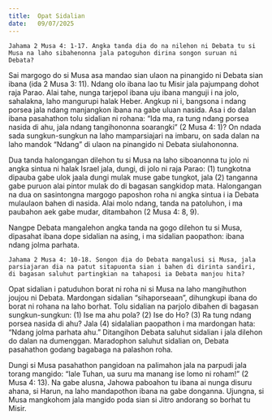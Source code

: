 ```yaml
---
title:  Opat Sidalian
date:   09/07/2025
---
```


`Jahama 2 Musa 4: 1-17. Angka tanda dia do na nilehon ni Debata tu si Musa na laho sibahenonna jala patoguhon dirina songon suruan ni Debata?`

Sai margogo do si Musa asa mandao sian ulaon na pinangido ni Debata sian ibana (ida 2 Musa 3: 11). Ndang olo ibana lao tu Misir jala pajumpang dohot raja Parao. Alai tahe, nunga tarjepol ibana uju ibana manguji i na jolo, sahalakna, laho mangurupi halak Heber. Angkup ni i, bangsona i ndang porsea jala ndang manjangkon ibana na gabe uluan nasida. Asa i do dalan ibana pasahathon tolu sidalian ni rohana: “Ida ma, ra tung ndang porsea nasida di ahu, jala ndang tangihononna soarangki” (2 Musa 4: 1)? On ndada sada sungkun-sungkun na laho mamparsiajari na imbaru, on sada dalan na laho mandok “Ndang” di ulaon na pinangido ni Debata siulahononna.

Dua tanda halongangan dilehon tu si Musa na laho siboanonna tu jolo ni angka sintua ni halak Israel jala, dungi, di jolo ni raja Parao: (1) tungkotna dipauba gabe ulok jaala dungi mulak muse gabe tungkot, jala (2) tanganna gabe puruon alai pintor mulak do di bagasan sangkidop mata. Halongangan na dua on sasintongna margogo paposhon roha ni angka sintua i ia Debata mulaulaon bahen di nasida. Alai molo ndang, tanda na patoluhon, i ma paubahon aek gabe mudar, ditambahon (2 Musa 4: 8, 9).

Nangpe Debata mangalehon angka tanda na gogo dilehon tu si Musa, dipasahat ibana dope sidalian na asing, i ma sidalian paopathon: ibana ndang jolma parhata.

`Jahama 2 Musa 4: 10-18. Songon dia do Debata mangalusi si Musa, jala parsiajaran dia na patut sitapuonta sian i bahen di dirinta sandiri, di bagasan saluhut partingkian na tahaposi ia Debata manjou hita?`

Opat sidalian i patuduhon borat ni roha ni si Musa na laho mangihuthon joujou ni Debata. Mardongan sidalian “sihaporseaan”, dihungkupi ibana do borat ni rohana na laho borhat. Tolu sidalian na parjolo dibahen di bagasan sungkun-sungkun: (1) Ise ma ahu pola? (2) Ise do Ho? (3) Ra tung ndang porsea nasida di ahu? Jala (4) sidalalian paopathon i ma mardongan hata: “Ndang jolma parhata ahu.” Ditangihon Debata saluhut sidalian i jala dilehon do dalan na dumenggan. Maradophon saluhut sidalian on, Debata pasahathon godang bagabaga na palashon roha.

Dungi si Musa pasahathon pangidoan na palimahon jala na parpudi jala torang mangido: “Iale Tuhan, ua suru ma manang ise lomo ni roham!” (2 Musa 4: 13). Na gabe alusna, Jahowa paboahon tu ibana ai nunga disuru ahana, si Harun, na laho mandapothon ibana na gabe donganna. Ujungna, si Musa mangkohom jala mangido poda sian si Jitro andorang so borhat tu Misir.